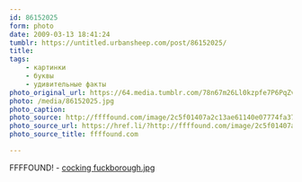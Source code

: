 ```yaml
---
id: 86152025
form: photo
date: 2009-03-13 18:41:24
tumblr: https://untitled.urbansheep.com/post/86152025/
title:
tags:
    - картинки
    - буквы
    - удивительные факты
photo_original_url: https://64.media.tumblr.com/78n67m26Ll0kzpfe7P6PqZvvo1_400.jpg
photo: /media/86152025.jpg
photo_caption: 
photo_source: http://ffffound.com/image/2c5f01407a2c13ae61140e07774fa37682a80995
photo_source_url: https://href.li/?http://ffffound.com/image/2c5f01407a2c13ae61140e07774fa37682a80995
photo_source_title: ffffound.com

---
```


<p>FFFFOUND! - <a href="http://ffffound.com/image/2c5f01407a2c13ae61140e07774fa37682a80995">cocking fuckborough.jpg</a></p>
